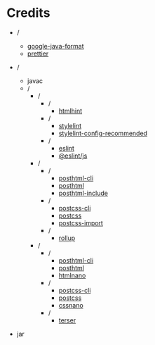 # Credits

- /
    - [google-java-format](https://github.com/google/google-java-format)
    - [prettier](https://github.com/prettier/prettier)

- /
    - javac
    - /
        - /
            - /
                - [htmlhint](https://github.com/HTMLHint/HTMLHint)
            - /
                - [stylelint](https://github.com/stylelint/stylelint)
                - [stylelint-config-recommended](https://github.com/stylelint/stylelint-config-recommended)
            - /
                - [eslint](https://github.com/eslint/eslint)
                - [@eslint/js](https://github.com/eslint/eslint/tree/main/packages/js)
        - /
            - /
                - [posthtml-cli](https://github.com/posthtml/posthtml-cli)
                - [posthtml](https://github.com/posthtml/posthtml)
                - [posthtml-include](https://github.com/posthtml/posthtml-include)
            - /
                - [postcss-cli](https://github.com/postcss/postcss-cli)
                - [postcss](https://github.com/postcss/postcss)
                - [postcss-import](https://github.com/postcss/postcss-import)
            - /
                - [rollup](https://github.com/rollup/rollup)
        - /
            - /
                - [posthtml-cli](https://github.com/posthtml/posthtml-cli)
                - [posthtml](https://github.com/posthtml/posthtml)
                - [htmlnano](https://github.com/posthtml/htmlnano)
            - /
                - [postcss-cli](https://github.com/postcss/postcss-cli)
                - [postcss](https://github.com/postcss/postcss)
                - [cssnano](https://github.com/cssnano/cssnano)
            - /
                - [terser](https://github.com/terser/terser)

- jar
